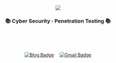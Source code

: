 <br>
<br>
<br>
<br>
<br>

<div align="center">
  
  <img src="https://capsule-render.vercel.app/api?type=transparent&color=F5A9F2&height=95&section=header&text=Dxhyeon's%20Github&fontSize=90&fontColor=ffd2cf" />

</div>

<h3 align="center">📚 Cyber Security ▫️ Penetration Testing 📚</h4>

<br>
<br>
<br>


<div align="center">
  
  [![Blog Badge](http://img.shields.io/badge/-Blog-gray?style=flat-square&logo=tistory&link=https://d0hyeon.tistory.com/)](https://d0hyeon.tistory.com/)　
  [![Gmail Badge](https://img.shields.io/badge/Mail-d14836?style=flat-square&logo=Gmail&logoColor=white&link=mailto:kimdxhyeon@gmail.com)](mailto:kimdxhyeon@gmail.com)
    
</div>



